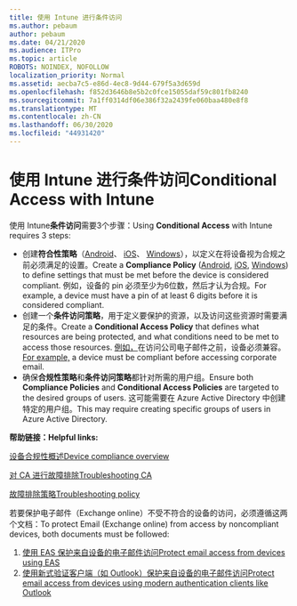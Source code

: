 ```yaml
---
title: 使用 Intune 进行条件访问
ms.author: pebaum
author: pebaum
ms.date: 04/21/2020
ms.audience: ITPro
ms.topic: article
ROBOTS: NOINDEX, NOFOLLOW
localization_priority: Normal
ms.assetid: aecba7c5-e86d-4ec8-9d44-679f5a3d659d
ms.openlocfilehash: f852d3646b8e5b2c0fce15055daf59c801fb8240
ms.sourcegitcommit: 7a1ff0314df06e386f32a2439fe060baa480e8f8
ms.translationtype: MT
ms.contentlocale: zh-CN
ms.lasthandoff: 06/30/2020
ms.locfileid: "44931420"
---
```

# <a name="conditional-access-with-intune"></a><span data-ttu-id="03dea-102">使用 Intune 进行条件访问</span><span class="sxs-lookup"><span data-stu-id="03dea-102">Conditional Access with Intune</span></span>

<span data-ttu-id="03dea-103">使用 Intune**条件访问**需要3个步骤：</span><span class="sxs-lookup"><span data-stu-id="03dea-103">Using  **Conditional Access**  with Intune requires 3 steps:</span></span>

- <span data-ttu-id="03dea-104">创建**符合性策略**（[Android](https://docs.microsoft.com/intune/compliance-policy-create-android)、 [iOS](https://docs.microsoft.com/intune/compliance-policy-create-ios)、 [Windows](https://docs.microsoft.com//intune/compliance-policy-create-windows)），以定义在将设备视为合规之前必须满足的设置。</span><span class="sxs-lookup"><span data-stu-id="03dea-104">Create a  **Compliance Policy**  ([Android](https://docs.microsoft.com/intune/compliance-policy-create-android),  [iOS](https://docs.microsoft.com/intune/compliance-policy-create-ios),  [Windows](https://docs.microsoft.com//intune/compliance-policy-create-windows)) to define settings that must be met before the device is considered compliant.</span></span> <span data-ttu-id="03dea-105">例如，设备的 pin 必须至少为6位数，然后才认为合规。</span><span class="sxs-lookup"><span data-stu-id="03dea-105">For example, a device must have a pin of at least 6 digits before it is considered compliant.</span></span>
- <span data-ttu-id="03dea-106">创建一个**条件访问策略**，用于定义要保护的资源，以及访问这些资源时需要满足的条件。</span><span class="sxs-lookup"><span data-stu-id="03dea-106">Create a **Conditional Access Policy**  that defines what resources are being protected, and what conditions need to be met to access those resources.</span></span>  <span data-ttu-id="03dea-107">[例如，](https://docs.microsoft.com/intune/tutorial-protect-email-on-unmanaged-devices#create-conditional-access-policies)在访问公司电子邮件之前，设备必须兼容。</span><span class="sxs-lookup"><span data-stu-id="03dea-107">[For example,](https://docs.microsoft.com/intune/tutorial-protect-email-on-unmanaged-devices#create-conditional-access-policies)  a device must be compliant before accessing corporate email.</span></span>
- <span data-ttu-id="03dea-108">确保**合规性策略**和**条件访问策略**都针对所需的用户组。</span><span class="sxs-lookup"><span data-stu-id="03dea-108">Ensure both **Compliance Policies**  and  **Conditional Access Policies**  are targeted to the desired groups of users.</span></span> <span data-ttu-id="03dea-109">这可能需要在 Azure Active Directory 中创建特定的用户组。</span><span class="sxs-lookup"><span data-stu-id="03dea-109">This may require creating specific groups of users in Azure Active Directory.</span></span>

<span data-ttu-id="03dea-110">**帮助链接：**</span><span class="sxs-lookup"><span data-stu-id="03dea-110">**Helpful links:**</span></span>

[<span data-ttu-id="03dea-111">设备合规性概述</span><span class="sxs-lookup"><span data-stu-id="03dea-111">Device compliance overview</span></span>](https://docs.microsoft.com/intune/device-compliance-get-started)

[<span data-ttu-id="03dea-112">对 CA 进行故障排除</span><span class="sxs-lookup"><span data-stu-id="03dea-112">Troubleshooting CA</span></span>](https://docs.microsoft.com/intune/troubleshoot-conditional-access)

[<span data-ttu-id="03dea-113">故障排除策略</span><span class="sxs-lookup"><span data-stu-id="03dea-113">Troubleshooting policy</span></span>](https://docs.microsoft.com/intune/troubleshoot-policies-in-microsoft-intune)

<span data-ttu-id="03dea-114">若要保护电子邮件（Exchange online）不受不符合的设备的访问，必须遵循这两个文档：</span><span class="sxs-lookup"><span data-stu-id="03dea-114">To protect Email (Exchange online) from access by noncompliant devices, both documents must be followed:</span></span>

1. [<span data-ttu-id="03dea-115">使用 EAS 保护来自设备的电子邮件访问</span><span class="sxs-lookup"><span data-stu-id="03dea-115">Protect email access from devices using EAS</span></span>](https://docs.microsoft.com/intune/tutorial-protect-email-on-unmanaged-devices)
2. [<span data-ttu-id="03dea-116">使用新式验证客户端（如 Outlook）保护来自设备的电子邮件访问</span><span class="sxs-lookup"><span data-stu-id="03dea-116">Protect email access from devices using modern authentication clients like Outlook</span></span>](https://docs.microsoft.com/intune/tutorial-protect-email-on-enrolled-devices)